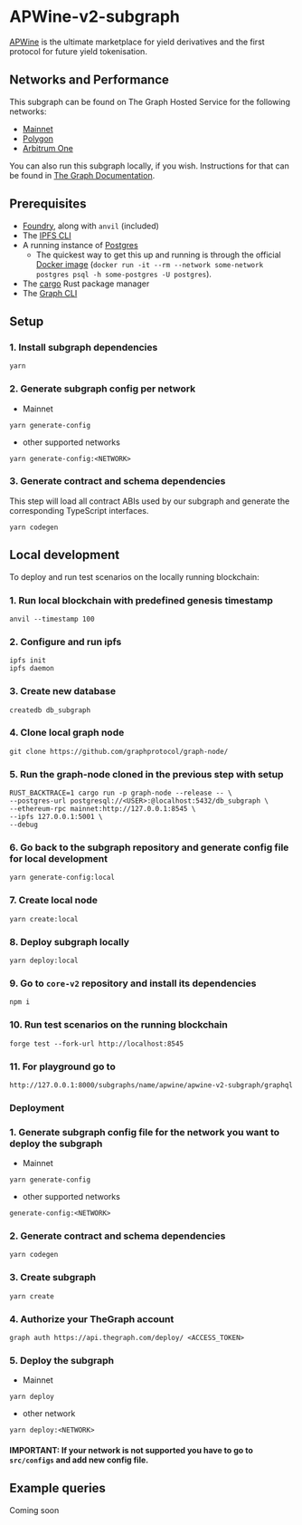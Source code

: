 # APWine-v2-subgraph

[APWine](https://www.apwine.fi/) is the ultimate marketplace for yield derivatives and the first protocol for future yield tokenisation.

## Networks and Performance

This subgraph can be found on The Graph Hosted Service for the following networks:

-   [Mainnet](https://thegraph.com/hosted-service/subgraph/apwine/apwine-v2-subgraph)
-   [Polygon](https://thegraph.com/hosted-service/subgraph/apwine/apwine-v2-subgraph-polygon)
-   [Arbitrum One](https://thegraph.com/hosted-service/subgraph/apwine/apwine-v2-subgraph-arbitrum)

You can also run this subgraph locally, if you wish. Instructions for that can be found in [The Graph Documentation](https://thegraph.com/docs/en/cookbook/quick-start/).

## Prerequisites

-   [Foundry](https://getfoundry.sh/), along with `anvil` (included)
-   The [IPFS CLI](https://docs.ipfs.tech/install/command-line/)
-   A running instance of [Postgres](https://www.postgresql.org/docs/current/server-start.html)
    -   The quickest way to get this up and running is through the official [Docker image](https://hub.docker.com/_/postgres) (`docker run -it --rm --network some-network postgres psql -h some-postgres -U postgres`).
-   The [cargo](https://doc.rust-lang.org/cargo/getting-started/installation.html) Rust package manager
-   The [Graph CLI](https://thegraph.com/docs/en/cookbook/quick-start/)

## Setup

### 1. Install subgraph dependencies

```properties
yarn
```

### 2. Generate subgraph config per network

-   Mainnet

```properties
yarn generate-config
```

-   other supported networks

```properties
yarn generate-config:<NETWORK>
```

### 3. Generate contract and schema dependencies

This step will load all contract ABIs used by our subgraph and generate the corresponding TypeScript interfaces.

```properties
yarn codegen
```

## Local development

To deploy and run test scenarios on the locally running blockchain:

### 1. Run local blockchain with predefined genesis timestamp

```properties
anvil --timestamp 100
```

### 2. Configure and run ipfs

```properties
ipfs init
ipfs daemon
```

### 3. Create new database

```properties
createdb db_subgraph
```

### 4. Clone local graph node

```properties
git clone https://github.com/graphprotocol/graph-node/
```

### 5. Run the graph-node cloned in the previous step with setup

```properties
RUST_BACKTRACE=1 cargo run -p graph-node --release -- \
--postgres-url postgresql://<USER>:@localhost:5432/db_subgraph \
--ethereum-rpc mainnet:http://127.0.0.1:8545 \
--ipfs 127.0.0.1:5001 \
--debug
```

### 6. Go back to the subgraph repository and generate config file for local development

```properties
yarn generate-config:local
```

### 7. Create local node

```properties
yarn create:local
```

### 8. Deploy subgraph locally

```properties
yarn deploy:local
```

### 9. Go to `core-v2` repository and install its dependencies

```properties
npm i
```

### 10. Run test scenarios on the running blockchain

```properties
forge test --fork-url http://localhost:8545
```

### 11. For playground go to

```properties
http://127.0.0.1:8000/subgraphs/name/apwine/apwine-v2-subgraph/graphql
```

### Deployment

### 1. Generate subgraph config file for the network you want to deploy the subgraph

-   Mainnet

```properties
yarn generate-config
```

-   other supported networks

```properties
generate-config:<NETWORK>
```

### 2. Generate contract and schema dependencies

```properties
yarn codegen
```

### 3. Create subgraph

```properties
yarn create
```

### 4. Authorize your TheGraph account

```properties
graph auth https://api.thegraph.com/deploy/ <ACCESS_TOKEN>
```

### 5. Deploy the subgraph

-   Mainnet

```properties
yarn deploy
```

-   other network

```properties
yarn deploy:<NETWORK>
```

#### IMPORTANT: If your network is not supported you have to go to `src/configs` and add new config file.

## Example queries

Coming soon

```

```
